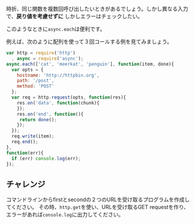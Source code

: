 時折、同じ関数を複数回呼び出したいときがあるでしょう。しかし異なる入力で、**戻り値を考慮せずに**
しかしエラーはチェックしたい。

このようなときに`async.each`は便利です。

例えば、次のように配列を使って３回コールする例を見てみましょう。

```js
var http = require('http')
  , async = require('async');
async.each(['cat', 'meerkat', 'penguin'], function(item, done){
  var opts = {
    hostname: 'http://httpbin.org',
    path: '/post',
    method: 'POST'
  };
  var req = http.request(opts, function(res){
    res.on('data', function(chunk){
    });
    res.on('end', function(){
     return done();
    });
  });
  req.write(item);
  req.end();
},
function(err){
  if (err) console.log(err);
});
```

## チャレンジ

コマンドラインからfirstとsecondの２つのURLを受け取るプログラムを作成してください。
その時、`http.get`を使い、URLを受け取るGET requestを作り、エラーがあれば`console.log`に出力してください。
